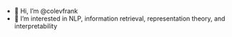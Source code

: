- 👋 Hi, I’m @colevfrank
- 👀 I’m interested in NLP, information retrieval, representation theory, and interpretability

<!---
colevfrank/colevfrank is a ✨ special ✨ repository because its `README.md` (this file) appears on your GitHub profile.
You can click the Preview link to take a look at your changes.
--->
